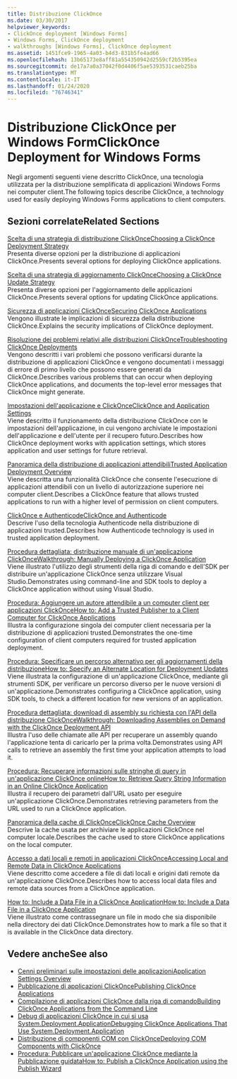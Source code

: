 ```yaml
---
title: Distribuzione ClickOnce
ms.date: 03/30/2017
helpviewer_keywords:
- ClickOnce deployment [Windows Forms]
- Windows Forms, ClickOnce deployment
- walkthroughs [Windows Forms], ClickOnce deployment
ms.assetid: 1451fce9-1965-4a03-b4d3-831b5fe4ad66
ms.openlocfilehash: 13b65173e8aff81a554350942d2559cf2b5395ea
ms.sourcegitcommit: de17a7a0a37042f0d4406f5ae5393531caeb25ba
ms.translationtype: MT
ms.contentlocale: it-IT
ms.lasthandoff: 01/24/2020
ms.locfileid: "76746341"
---
```

# <a name="clickonce-deployment-for-windows-forms"></a><span data-ttu-id="66571-102">Distribuzione ClickOnce per Windows Form</span><span class="sxs-lookup"><span data-stu-id="66571-102">ClickOnce Deployment for Windows Forms</span></span>
<span data-ttu-id="66571-103">Negli argomenti seguenti viene descritto ClickOnce, una tecnologia utilizzata per la distribuzione semplificata di applicazioni Windows Forms nei computer client.</span><span class="sxs-lookup"><span data-stu-id="66571-103">The following topics describe ClickOnce, a technology used for easily deploying Windows Forms applications to client computers.</span></span>  
  
## <a name="related-sections"></a><span data-ttu-id="66571-104">Sezioni correlate</span><span class="sxs-lookup"><span data-stu-id="66571-104">Related Sections</span></span>  
 [<span data-ttu-id="66571-105">Scelta di una strategia di distribuzione ClickOnce</span><span class="sxs-lookup"><span data-stu-id="66571-105">Choosing a ClickOnce Deployment Strategy</span></span>](/visualstudio/deployment/choosing-a-clickonce-deployment-strategy)  
 <span data-ttu-id="66571-106">Presenta diverse opzioni per la distribuzione di applicazioni ClickOnce.</span><span class="sxs-lookup"><span data-stu-id="66571-106">Presents several options for deploying ClickOnce applications.</span></span>  
  
 [<span data-ttu-id="66571-107">Scelta di una strategia di aggiornamento ClickOnce</span><span class="sxs-lookup"><span data-stu-id="66571-107">Choosing a ClickOnce Update Strategy</span></span>](/visualstudio/deployment/choosing-a-clickonce-update-strategy)  
 <span data-ttu-id="66571-108">Presenta diverse opzioni per l'aggiornamento delle applicazioni ClickOnce.</span><span class="sxs-lookup"><span data-stu-id="66571-108">Presents several options for updating ClickOnce applications.</span></span>  
  
 [<span data-ttu-id="66571-109">Sicurezza di applicazioni ClickOnce</span><span class="sxs-lookup"><span data-stu-id="66571-109">Securing ClickOnce Applications</span></span>](/visualstudio/deployment/securing-clickonce-applications)  
 <span data-ttu-id="66571-110">Vengono illustrate le implicazioni di sicurezza della distribuzione ClickOnce.</span><span class="sxs-lookup"><span data-stu-id="66571-110">Explains the security implications of ClickOnce deployment.</span></span>  
  
 [<span data-ttu-id="66571-111">Risoluzione dei problemi relativi alle distribuzioni ClickOnce</span><span class="sxs-lookup"><span data-stu-id="66571-111">Troubleshooting ClickOnce Deployments</span></span>](/visualstudio/deployment/troubleshooting-clickonce-deployments)  
 <span data-ttu-id="66571-112">Vengono descritti i vari problemi che possono verificarsi durante la distribuzione di applicazioni ClickOnce e vengono documentati i messaggi di errore di primo livello che possono essere generati da ClickOnce.</span><span class="sxs-lookup"><span data-stu-id="66571-112">Describes various problems that can occur when deploying ClickOnce applications, and documents the top-level error messages that ClickOnce might generate.</span></span>  
  
 [<span data-ttu-id="66571-113">Impostazioni dell'applicazione e ClickOnce</span><span class="sxs-lookup"><span data-stu-id="66571-113">ClickOnce and Application Settings</span></span>](/visualstudio/deployment/clickonce-and-application-settings)  
 <span data-ttu-id="66571-114">Viene descritto il funzionamento della distribuzione ClickOnce con le impostazioni dell'applicazione, in cui vengono archiviate le impostazioni dell'applicazione e dell'utente per il recupero futuro.</span><span class="sxs-lookup"><span data-stu-id="66571-114">Describes how ClickOnce deployment works with application settings, which stores application and user settings for future retrieval.</span></span>  
  
 [<span data-ttu-id="66571-115">Panoramica della distribuzione di applicazioni attendibili</span><span class="sxs-lookup"><span data-stu-id="66571-115">Trusted Application Deployment Overview</span></span>](/visualstudio/deployment/trusted-application-deployment-overview)  
 <span data-ttu-id="66571-116">Viene descritta una funzionalità ClickOnce che consente l'esecuzione di applicazioni attendibili con un livello di autorizzazione superiore nei computer client.</span><span class="sxs-lookup"><span data-stu-id="66571-116">Describes a ClickOnce feature that allows trusted applications to run with a higher level of permission on client computers.</span></span>  
  
 [<span data-ttu-id="66571-117">ClickOnce e Authenticode</span><span class="sxs-lookup"><span data-stu-id="66571-117">ClickOnce and Authenticode</span></span>](/visualstudio/deployment/clickonce-and-authenticode)  
 <span data-ttu-id="66571-118">Descrive l'uso della tecnologia Authenticode nella distribuzione di applicazioni trusted.</span><span class="sxs-lookup"><span data-stu-id="66571-118">Describes how Authenticode technology is used in trusted application deployment.</span></span>  
  
 [<span data-ttu-id="66571-119">Procedura dettagliata: distribuzione manuale di un'applicazione ClickOnce</span><span class="sxs-lookup"><span data-stu-id="66571-119">Walkthrough: Manually Deploying a ClickOnce Application</span></span>](/visualstudio/deployment/walkthrough-manually-deploying-a-clickonce-application)  
 <span data-ttu-id="66571-120">Viene illustrato l'utilizzo degli strumenti della riga di comando e dell'SDK per distribuire un'applicazione ClickOnce senza utilizzare Visual Studio.</span><span class="sxs-lookup"><span data-stu-id="66571-120">Demonstrates using command-line and SDK tools to deploy a ClickOnce application without using Visual Studio.</span></span>  
  
 [<span data-ttu-id="66571-121">Procedura: Aggiungere un autore attendibile a un computer client per applicazioni ClickOnce</span><span class="sxs-lookup"><span data-stu-id="66571-121">How to: Add a Trusted Publisher to a Client Computer for ClickOnce Applications</span></span>](/visualstudio/deployment/how-to-add-a-trusted-publisher-to-a-client-computer-for-clickonce-applications)  
 <span data-ttu-id="66571-122">Illustra la configurazione singola dei computer client necessaria per la distribuzione di applicazioni trusted.</span><span class="sxs-lookup"><span data-stu-id="66571-122">Demonstrates the one-time configuration of client computers required for trusted application deployment.</span></span>  
  
 [<span data-ttu-id="66571-123">Procedura: Specificare un percorso alternativo per gli aggiornamenti della distribuzione</span><span class="sxs-lookup"><span data-stu-id="66571-123">How to: Specify an Alternate Location for Deployment Updates</span></span>](/visualstudio/deployment/how-to-specify-an-alternate-location-for-deployment-updates)  
 <span data-ttu-id="66571-124">Viene illustrata la configurazione di un'applicazione ClickOnce, mediante gli strumenti SDK, per verificare un percorso diverso per le nuove versioni di un'applicazione.</span><span class="sxs-lookup"><span data-stu-id="66571-124">Demonstrates configuring a ClickOnce application, using SDK tools, to check a different location for new versions of an application.</span></span>  
  
 [<span data-ttu-id="66571-125">Procedura dettagliata: download di assembly su richiesta con l'API della distribuzione ClickOnce</span><span class="sxs-lookup"><span data-stu-id="66571-125">Walkthrough: Downloading Assemblies on Demand with the ClickOnce Deployment API</span></span>](/visualstudio/deployment/walkthrough-downloading-assemblies-on-demand-with-the-clickonce-deployment-api)  
 <span data-ttu-id="66571-126">Illustra l'uso delle chiamate alle API per recuperare un assembly quando l'applicazione tenta di caricarlo per la prima volta.</span><span class="sxs-lookup"><span data-stu-id="66571-126">Demonstrates using API calls to retrieve an assembly the first time your application attempts to load it.</span></span>  
  
 [<span data-ttu-id="66571-127">Procedura: Recuperare informazioni sulle stringhe di query in un'applicazione ClickOnce online</span><span class="sxs-lookup"><span data-stu-id="66571-127">How to: Retrieve Query String Information in an Online ClickOnce Application</span></span>](/visualstudio/deployment/how-to-retrieve-query-string-information-in-an-online-clickonce-application)  
 <span data-ttu-id="66571-128">Illustra il recupero dei parametri dall'URL usato per eseguire un'applicazione ClickOnce.</span><span class="sxs-lookup"><span data-stu-id="66571-128">Demonstrates retrieving parameters from the URL used to run a ClickOnce application.</span></span>  
  
 [<span data-ttu-id="66571-129">Panoramica della cache di ClickOnce</span><span class="sxs-lookup"><span data-stu-id="66571-129">ClickOnce Cache Overview</span></span>](/visualstudio/deployment/clickonce-cache-overview)  
 <span data-ttu-id="66571-130">Descrive la cache usata per archiviare le applicazioni ClickOnce nel computer locale.</span><span class="sxs-lookup"><span data-stu-id="66571-130">Describes the cache used to store ClickOnce applications on the local computer.</span></span>  
  
 [<span data-ttu-id="66571-131">Accesso a dati locali e remoti in applicazioni ClickOnce</span><span class="sxs-lookup"><span data-stu-id="66571-131">Accessing Local and Remote Data in ClickOnce Applications</span></span>](/visualstudio/deployment/accessing-local-and-remote-data-in-clickonce-applications)  
 <span data-ttu-id="66571-132">Viene descritto come accedere a file di dati locali e origini dati remote da un'applicazione ClickOnce.</span><span class="sxs-lookup"><span data-stu-id="66571-132">Describes how to access local data files and remote data sources from a ClickOnce application.</span></span>  
  
 [<span data-ttu-id="66571-133">How to: Include a Data File in a ClickOnce Application</span><span class="sxs-lookup"><span data-stu-id="66571-133">How to: Include a Data File in a ClickOnce Application</span></span>](/visualstudio/deployment/how-to-include-a-data-file-in-a-clickonce-application)  
 <span data-ttu-id="66571-134">Viene illustrato come contrassegnare un file in modo che sia disponibile nella directory dei dati ClickOnce.</span><span class="sxs-lookup"><span data-stu-id="66571-134">Demonstrates how to mark a file so that it is available in the ClickOnce data directory.</span></span>  
  
## <a name="see-also"></a><span data-ttu-id="66571-135">Vedere anche</span><span class="sxs-lookup"><span data-stu-id="66571-135">See also</span></span>

- [<span data-ttu-id="66571-136">Cenni preliminari sulle impostazioni delle applicazioni</span><span class="sxs-lookup"><span data-stu-id="66571-136">Application Settings Overview</span></span>](./advanced/application-settings-overview.md)
- [<span data-ttu-id="66571-137">Pubblicazione di applicazioni ClickOnce</span><span class="sxs-lookup"><span data-stu-id="66571-137">Publishing ClickOnce Applications</span></span>](/visualstudio/deployment/publishing-clickonce-applications)
- [<span data-ttu-id="66571-138">Compilazione di applicazioni ClickOnce dalla riga di comando</span><span class="sxs-lookup"><span data-stu-id="66571-138">Building ClickOnce Applications from the Command Line</span></span>](/visualstudio/deployment/building-clickonce-applications-from-the-command-line)
- [<span data-ttu-id="66571-139">Debug di applicazioni ClickOnce in cui si usa System.Deployment.Application</span><span class="sxs-lookup"><span data-stu-id="66571-139">Debugging ClickOnce Applications That Use System.Deployment.Application</span></span>](/visualstudio/deployment/debugging-clickonce-applications-that-use-system-deployment-application)
- [<span data-ttu-id="66571-140">Distribuzione di componenti COM con ClickOnce</span><span class="sxs-lookup"><span data-stu-id="66571-140">Deploying COM Components with ClickOnce</span></span>](/visualstudio/deployment/deploying-com-components-with-clickonce)
- [<span data-ttu-id="66571-141">Procedura: Pubblicare un'applicazione ClickOnce mediante la Pubblicazione guidata</span><span class="sxs-lookup"><span data-stu-id="66571-141">How to: Publish a ClickOnce Application using the Publish Wizard</span></span>](/visualstudio/deployment/how-to-publish-a-clickonce-application-using-the-publish-wizard)
